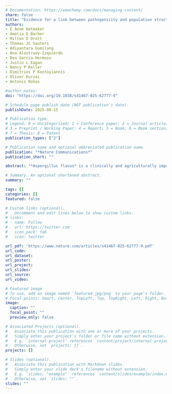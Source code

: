 ```yaml
---
# Documentation: https://wowchemy.com/docs/managing-content/
share: false
title: "Evidence for a link between pathogenicity and population structure in a fungal pathogen of humans"
authors:
- E Anne Hatmaker
- Amelia E Barber
- Milton D Drott
- Thomas JC Sauters
- Adiyantara Gumilang
- Ana Alastruey-Izquierdo
- Dea Garcia-Hermoso
- Justin L Eagan
- Nancy P Keller
- Dimitrios P Kontoyiannis
- Oliver Kurzai
- Antonis Rokas

#author_notes:
doi: "https://doi.org/10.1038/s41467-025-62777-9"

# Schedule page publish date (NOT publication's date).
publishDate: 2025-08-15

# Publication type.
# Legend: 0 = Uncategorized; 1 = Conference paper; 2 = Journal article;
# 3 = Preprint / Working Paper; 4 = Report; 5 = Book; 6 = Book section;
# 7 = Thesis; 8 = Patent
publication_types: ["2"]

# Publication name and optional abbreviated publication name.
publication: "*Nature Communications*"
publication_short: ""

abstract: "*Aspergillus flavus* is a clinically and agriculturally important saprotrophic fungus responsible for severe human infections and extensive crop losses. Here, we analyze genomic data from 300 (117 clinical and 183 environmental) *A. flavus* isolates from 13 countries, including 82 clinical isolates sequenced in this study, to examine population and pan-genome structure and their relationship to pathogenicity. We use single nucleotide polymorphisms to build a phylogeny, analyze admixture, and perform discriminant analysis of principal components. We identify five *A. flavus* populations, including a new population, D, corresponding to distinct clades in the genome-wide phylogeny. Strikingly, > 75% of clinical isolates were in population D and <5% in population B. We also use orthogroup clustering to identify core and accessory genes within the pan-genome. Accessory genes, including genes within biosynthetic gene clusters, were significantly more common in some populations but rare in others. Our functional annotations show that population D is enriched for genes associated with carbohydrate metabolism, lipid metabolism and certain types of hydrolase activity, whereas a non-clinical population is depleted in genes related to zinc ion binding. In contrast to previous results from the major human pathogen *Aspergillus fumigatus*, isolation of A. flavus from human specimens is associated with population structure, providing a promising system for future investigations into the contributions of population-specific genetic differences to human infection."

# Summary. An optional shortened abstract.
summary: ""

tags: []
categories: []
featured: false

# Custom links (optional).
#   Uncomment and edit lines below to show custom links.
# links:
# - name: Follow
#   url: https://twitter.com
#   icon_pack: fab
#   icon: twitter

url_pdf: 'https://www.nature.com/articles/s41467-025-62777-9.pdf'
url_code:
url_dataset:
url_poster:
url_project:
url_slides:
url_source:
url_video:

# Featured image
# To use, add an image named `featured.jpg/png` to your page's folder. 
# Focal points: Smart, Center, TopLeft, Top, TopRight, Left, Right, BottomLeft, Bottom, BottomRight.
image:
  caption: ""
  focal_point: ""
  preview_only: false

# Associated Projects (optional).
#   Associate this publication with one or more of your projects.
#   Simply enter your project's folder or file name without extension.
#   E.g. `internal-project` references `content/project/internal-project/index.md`.
#   Otherwise, set `projects: []`.
projects: []

# Slides (optional).
#   Associate this publication with Markdown slides.
#   Simply enter your slide deck's filename without extension.
#   E.g. `slides: "example"` references `content/slides/example/index.md`.
#   Otherwise, set `slides: ""`.
slides: ""
---
```

